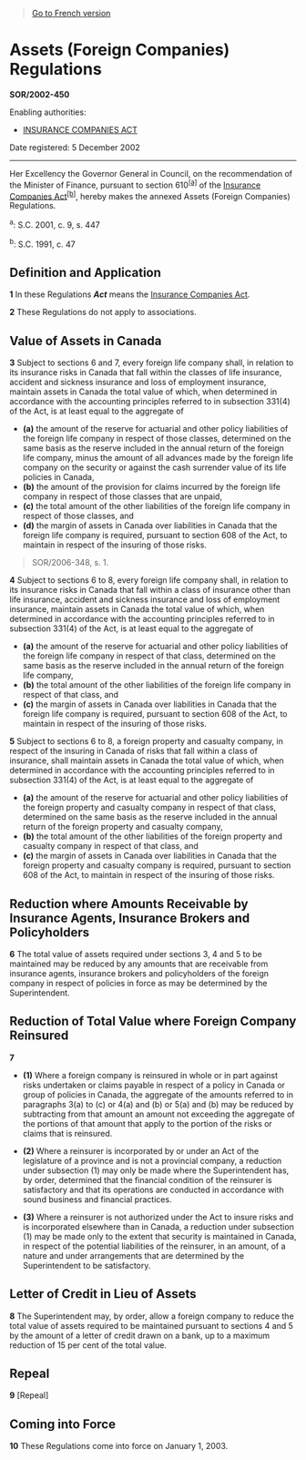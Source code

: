 > [Go to French version](/fr/Règlements/Décrets,%20ordonnances%20et%20règlements%20statutaires/2002/450.md)

# Assets (Foreign Companies) Regulations

**SOR/2002-450**

Enabling authorities: 
- [INSURANCE COMPANIES ACT](/en/Acts/Statutes%20of%20Canada/1991/c.%2047.md)

Date registered: 5 December 2002

----------

Her Excellency the Governor General in Council, on the recommendation of the Minister of Finance, pursuant to section 610<sup><a href='#footnotea_e'>[a]</a></sup> of the [Insurance Companies Act](/en/Acts/Statutes%20of%20Canada/1991/c.%2047.md)<sup><a href='#footnoteb_e'>[b]</a></sup>, hereby makes the annexed Assets (Foreign Companies) Regulations.

<a name='footnotea_e'><sup>a</sup></a>: S.C. 2001, c. 9, s. 447<br />

<a name='footnoteb_e'><sup>b</sup></a>: S.C. 1991, c. 47<br />




## Definition and Application


**1** In these Regulations ***Act*** means the [Insurance Companies Act](/en/Acts/Statutes%20of%20Canada/1991/c.%2047.md).



**2** These Regulations do not apply to associations.




## Value of Assets in Canada


**3** Subject to sections 6 and 7, every foreign life company shall, in relation to its insurance risks in Canada that fall within the classes of life insurance, accident and sickness insurance and loss of employment insurance, maintain assets in Canada the total value of which, when determined in accordance with the accounting principles referred to in subsection 331(4) of the Act, is at least equal to the aggregate of
- **(a)** the amount of the reserve for actuarial and other policy liabilities of the foreign life company in respect of those classes, determined on the same basis as the reserve included in the annual return of the foreign life company, minus the amount of all advances made by the foreign life company on the security or against the cash surrender value of its life policies in Canada,
- **(b)** the amount of the provision for claims incurred by the foreign life company in respect of those classes that are unpaid,
- **(c)** the total amount of the other liabilities of the foreign life company in respect of those classes, and
- **(d)** the margin of assets in Canada over liabilities in Canada that the foreign life company is required, pursuant to section 608 of the Act, to maintain in respect of the insuring of those risks.
> SOR/2006-348, s. 1.




**4** Subject to sections 6 to 8, every foreign life company shall, in relation to its insurance risks in Canada that fall within a class of insurance other than life insurance, accident and sickness insurance and loss of employment insurance, maintain assets in Canada the total value of which, when determined in accordance with the accounting principles referred to in subsection 331(4) of the Act, is at least equal to the aggregate of
- **(a)** the amount of the reserve for actuarial and other policy liabilities of the foreign life company in respect of that class, determined on the same basis as the reserve included in the annual return of the foreign life company,
- **(b)** the total amount of the other liabilities of the foreign life company in respect of that class, and
- **(c)** the margin of assets in Canada over liabilities in Canada that the foreign life company is required, pursuant to section 608 of the Act, to maintain in respect of the insuring of those risks.



**5** Subject to sections 6 to 8, a foreign property and casualty company, in respect of the insuring in Canada of risks that fall within a class of insurance, shall maintain assets in Canada the total value of which, when determined in accordance with the accounting principles referred to in subsection 331(4) of the Act, is at least equal to the aggregate of
- **(a)** the amount of the reserve for actuarial and other policy liabilities of the foreign property and casualty company in respect of that class, determined on the same basis as the reserve included in the annual return of the foreign property and casualty company,
- **(b)** the total amount of the other liabilities of the foreign property and casualty company in respect of that class, and
- **(c)** the margin of assets in Canada over liabilities in Canada that the foreign property and casualty company is required, pursuant to section 608 of the Act, to maintain in respect of the insuring of those risks.




## Reduction where Amounts Receivable by Insurance Agents, Insurance Brokers and Policyholders


**6** The total value of assets required under sections 3, 4 and 5 to be maintained may be reduced by any amounts that are receivable from insurance agents, insurance brokers and policyholders of the foreign company in respect of policies in force as may be determined by the Superintendent.




## Reduction of Total Value where Foreign Company Reinsured


**7** 

- **(1)** Where a foreign company is reinsured in whole or in part against risks undertaken or claims payable in respect of a policy in Canada or group of policies in Canada, the aggregate of the amounts referred to in paragraphs 3(a) to (c) or 4(a) and (b) or 5(a) and (b) may be reduced by subtracting from that amount an amount not exceeding the aggregate of the portions of that amount that apply to the portion of the risks or claims that is reinsured.

- **(2)** Where a reinsurer is incorporated by or under an Act of the legislature of a province and is not a provincial company, a reduction under subsection (1) may only be made where the Superintendent has, by order, determined that the financial condition of the reinsurer is satisfactory and that its operations are conducted in accordance with sound business and financial practices.

- **(3)** Where a reinsurer is not authorized under the Act to insure risks and is incorporated elsewhere than in Canada, a reduction under subsection (1) may be made only to the extent that security is maintained in Canada, in respect of the potential liabilities of the reinsurer, in an amount, of a nature and under arrangements that are determined by the Superintendent to be satisfactory.




## Letter of Credit in Lieu of Assets


**8** The Superintendent may, by order, allow a foreign company to reduce the total value of assets required to be maintained pursuant to sections 4 and 5 by the amount of a letter of credit drawn on a bank, up to a maximum reduction of 15 per cent of the total value.




## Repeal


**9** [Repeal]




## Coming into Force


**10** These Regulations come into force on January 1, 2003.


